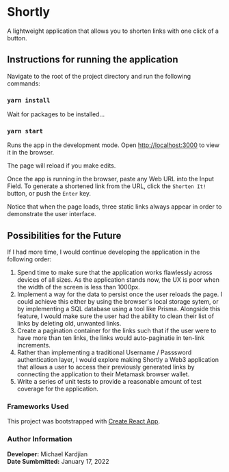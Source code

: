 # Shortly

A lightweight application that allows you to shorten links with one click of a button.

## Instructions for running the application

Navigate to the root of the project directory and run the following commands:

### `yarn install`

Wait for packages to be installed...

### `yarn start`

Runs the app in the development mode.
Open [http://localhost:3000](http://localhost:3000) to view it in the browser.

The page will reload if you make edits.

Once the app is running in the browser, paste any Web URL into the Input Field. To generate a shortened link from the URL, click the `Shorten It!` button, or push the `Enter` key.

Notice that when the page loads, three static links always appear in order to demonstrate the user interface. 

## Possibilities for the Future

If I had more time, I would continue developing the application in the following order:
1. Spend time to make sure that the application works flawlessly across devices of all sizes. As the application stands now, the UX is poor when the width of the screen is less than 1000px.
2. Implement a way for the data to persist once the user reloads the page. I could achieve this either by using the browser's local storage sytem, or by implementing a SQL database using a tool like Prisma. Alongside this feature, I would make sure the user had the ability to clean their list of links by deleting old, unwanted links.
3. Create a pagination container for the links such that if the user were to have more than ten links, the links would auto-paginatie in ten-link increments.
4. Rather than implementing a traditional Username / Passsword authentication layer, I would explore making Shortly a Web3 application that allows a user to access their previously generated links by connecting the application to their Metamask browser wallet.
5. Write a series of unit tests to provide a reasonable amount of test coverage for the application.


### Frameworks Used

This project was bootstrapped with [Create React App](https://github.com/facebook/create-react-app).

### Author Information

**Developer:** Michael Kardjian\
**Date Sumbmitted:** January 17, 2022

